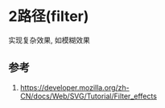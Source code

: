 # 2路径(filter)

实现复杂效果, 如模糊效果

## 参考
1. https://developer.mozilla.org/zh-CN/docs/Web/SVG/Tutorial/Filter_effects